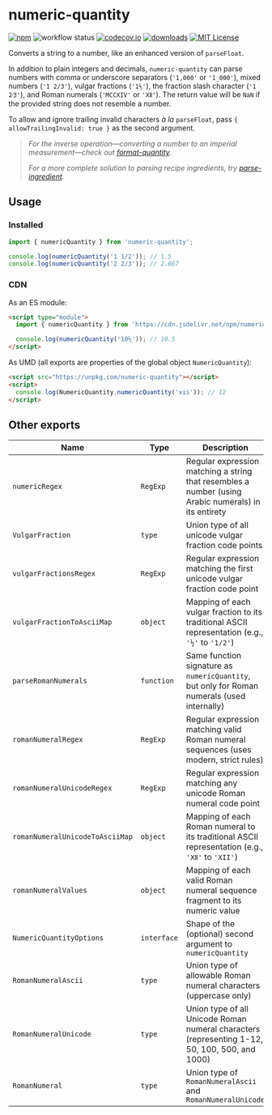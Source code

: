 # numeric-quantity

[![npm][badge-npm]](https://www.npmjs.com/package/numeric-quantity)
![workflow status](https://github.com/jakeboone02/numeric-quantity/actions/workflows/main.yml/badge.svg)
[![codecov.io](https://codecov.io/github/jakeboone02/numeric-quantity/coverage.svg?branch=master)](https://codecov.io/github/jakeboone02/numeric-quantity?branch=main)
[![downloads](https://img.shields.io/npm/dm/numeric-quantity.svg)](http://npm-stat.com/charts.html?package=numeric-quantity&from=2015-08-01)
[![MIT License](https://img.shields.io/npm/l/numeric-quantity.svg)](http://opensource.org/licenses/MIT)

Converts a string to a number, like an enhanced version of `parseFloat`.

In addition to plain integers and decimals, `numeric-quantity` can parse numbers with comma or underscore separators (`'1,000'` or `'1_000'`), mixed numbers (`'1 2/3'`), vulgar fractions (`'1⅖'`), the fraction slash character (`'1 2⁄3'`), and Roman numerals (`'MCCXIV'` or `'Ⅻ'`). The return value will be `NaN` if the provided string does not resemble a number.

To allow and ignore trailing invalid characters _à la_ `parseFloat`, pass `{ allowTrailingInvalid: true }` as the second argument.

> _For the inverse operation—converting a number to an imperial measurement—check out [format-quantity](https://www.npmjs.com/package/format-quantity)._
>
> _For a more complete solution to parsing recipe ingredients, try [parse-ingredient](https://www.npmjs.com/package/parse-ingredient)._

## Usage

### Installed

```js
import { numericQuantity } from 'numeric-quantity';

console.log(numericQuantity('1 1/2')); // 1.5
console.log(numericQuantity('2 2/3')); // 2.667
```

### CDN

As an ES module:

```html
<script type="module">
  import { numericQuantity } from 'https://cdn.jsdelivr.net/npm/numeric-quantity/+esm';

  console.log(numericQuantity('10½')); // 10.5
</script>
```

As UMD (all exports are properties of the global object `NumericQuantity`):

```html
<script src="https://unpkg.com/numeric-quantity"></script>
<script>
  console.log(NumericQuantity.numericQuantity('xii')); // 12
</script>
```

## Other exports

| Name                            | Type        | Description                                                                                          |
| ------------------------------- | ----------- | ---------------------------------------------------------------------------------------------------- |
| `numericRegex`                  | `RegExp`    | Regular expression matching a string that resembles a number (using Arabic numerals) in its entirety |
| `VulgarFraction`                | `type`      | Union type of all unicode vulgar fraction code points                                                |
| `vulgarFractionsRegex`          | `RegExp`    | Regular expression matching the first unicode vulgar fraction code point                             |
| `vulgarFractionToAsciiMap`      | `object`    | Mapping of each vulgar fraction to its traditional ASCII representation (e.g., `'½'` to `'1/2'`)     |
| `parseRomanNumerals`            | `function`  | Same function signature as `numericQuantity`, but only for Roman numerals (used internally)          |
| `romanNumeralRegex`             | `RegExp`    | Regular expression matching valid Roman numeral sequences (uses modern, strict rules)                |
| `romanNumeralUnicodeRegex`      | `RegExp`    | Regular expression matching any unicode Roman numeral code point                                     |
| `romanNumeralUnicodeToAsciiMap` | `object`    | Mapping of each Roman numeral to its traditional ASCII representation (e.g., `'Ⅻ'` to `'XII'`)       |
| `romanNumeralValues`            | `object`    | Mapping of each valid Roman numeral sequence fragment to its numeric value                           |
| `NumericQuantityOptions`        | `interface` | Shape of the (optional) second argument to `numericQuantity`                                         |
| `RomanNumeralAscii`             | `type`      | Union type of allowable Roman numeral characters (uppercase only)                                    |
| `RomanNumeralUnicode`           | `type`      | Union type of all Unicode Roman numeral characters (representing 1-12, 50, 100, 500, and 1000)       |
| `RomanNumeral`                  | `type`      | Union type of `RomanNumeralAscii` and `RomanNumeralUnicode`                                          |

[badge-npm]: https://img.shields.io/npm/v/numeric-quantity.svg?cacheSeconds=3600&logo=npm
